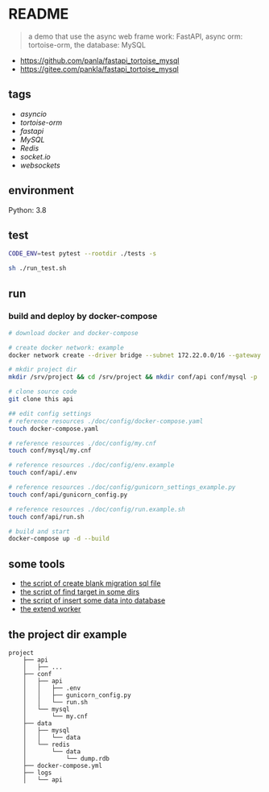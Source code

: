 # README

> a demo that use the async web frame work: FastAPI, async orm: tortoise-orm, the database: MySQL

- <https://github.com/panla/fastapi_tortoise_mysql>
- <https://gitee.com/pankla/fastapi_tortoise_mysql>

## tags

- *asyncio*
- *tortoise-orm*
- *fastapi*
- *MySQL*
- *Redis*
- *socket.io*
- *websockets*

## environment

Python: 3.8

## test

```bash
CODE_ENV=test pytest --rootdir ./tests -s

sh ./run_test.sh
```

## run

### build and deploy by docker-compose

```bash
# download docker and docker-compose

# create docker network: example
docker network create --driver bridge --subnet 172.22.0.0/16 --gateway 172.22.0.1 fastapi_net

# mkdir project dir
mkdir /srv/project && cd /srv/project && mkdir conf/api conf/mysql -p

# clone source code
git clone this api

## edit config settings
# reference resources ./doc/config/docker-compose.yaml
touch docker-compose.yaml

# reference resources ./doc/config/my.cnf
touch conf/mysql/my.cnf

# reference resources ./doc/config/env.example
touch conf/api/.env

# reference resources ./doc/config/gunicorn_settings_example.py
touch conf/api/gunicorn_config.py

# reference resources ./doc/config/run.example.sh
touch conf/api/run.sh

# build and start
docker-compose up -d --build
```

## some tools

- [the script of create blank migration sql file](./tools/create_migration_template_file.py)
- [the script of find target in some dirs](./tools/find.py)
- [the script of insert some data into database](./tools/insert_data.py)
- [the extend worker](./tools/worker.py)

## the project dir example

```text
project
    ├── api
    │   ├── ...
    ├── conf
    │   ├── api
    │   │   ├── .env
    │   │   ├── gunicorn_config.py
    │   │   └── run.sh
    │   └── mysql
    │       └── my.cnf
    ├── data
    │   ├── mysql
    │   │   └── data
    │   └── redis
    │       └── data
    │           └── dump.rdb
    ├── docker-compose.yml
    ├── logs
    │   └── api
```
